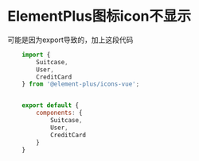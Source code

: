 # ElementPlus图标icon不显示

可能是因为export导致的，加上这段代码
```javascript
	import {
		Suitcase,
		User,
		CreditCard
	} from '@element-plus/icons-vue';


	export default {
		components: {
			Suitcase,
			User,
			CreditCard
		}
	}
```